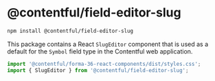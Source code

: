 # @contentful/field-editor-slug

```bash
npm install @contentful/field-editor-slug
```

This package contains a React `SlugEditor` component that is used as a default for the `Symbol` field type in the Contentful web application.

```js
import '@contentful/forma-36-react-components/dist/styles.css';
import { SlugEditor } from '@contentful/field-editor-slug';
```
